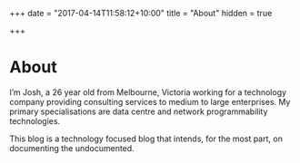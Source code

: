 +++
date = "2017-04-14T11:58:12+10:00"
title = "About"
hidden = true

+++

# About

I’m Josh, a 26 year old from Melbourne, Victoria working for a technology company providing consulting services to medium to large enterprises. My primary specialisations are data centre and network programmability technologies.

This blog is a technology focused blog that intends, for the most part, on documenting the undocumented.
